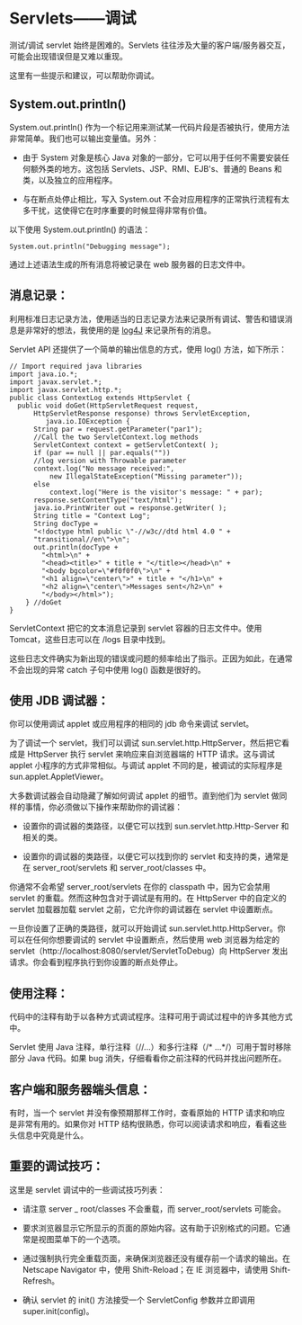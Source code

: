 # Servlets——调试

测试/调试 servlet 始终是困难的。Servlets 往往涉及大量的客户端/服务器交互，可能会出现错误但是又难以重现。

这里有一些提示和建议，可以帮助你调试。

## System.out.println()

System.out.println() 作为一个标记用来测试某一代码片段是否被执行，使用方法非常简单。我们也可以输出变量值。另外：

- 由于 System 对象是核心 Java 对象的一部分，它可以用于任何不需要安装任何额外类的地方。这包括 Servlets、JSP、RMI、EJB's、普通的 Beans 和类，以及独立的应用程序。

- 与在断点处停止相比，写入 System.out 不会对应用程序的正常执行流程有太多干扰，这使得它在时序重要的时候显得非常有价值。

以下使用 System.out.println() 的语法：

``` 
System.out.println("Debugging message");
```

通过上述语法生成的所有消息将被记录在 web 服务器的日志文件中。

## 消息记录：

利用标准日志记录方法，使用适当的日志记录方法来记录所有调试、警告和错误消息是非常好的想法，我使用的是 
[log4J]( http://www.tutorialspoint.com/log4j/index.htm) 来记录所有的消息。

Servlet API 还提供了一个简单的输出信息的方式，使用 log() 方法，如下所示：

``` 
// Import required java libraries
import java.io.*;
import javax.servlet.*;
import javax.servlet.http.*;
public class ContextLog extends HttpServlet {
  public void doGet(HttpServletRequest request, 
      HttpServletResponse response) throws ServletException,
         java.io.IOException {   
      String par = request.getParameter("par1");
      //Call the two ServletContext.log methods
      ServletContext context = getServletContext( );
      if (par == null || par.equals(""))
      //log version with Throwable parameter
      context.log("No message received:",
          new IllegalStateException("Missing parameter"));
      else
          context.log("Here is the visitor's message: " + par);      
      response.setContentType("text/html");
      java.io.PrintWriter out = response.getWriter( );
      String title = "Context Log";
      String docType =
      "<!doctype html public \"-//w3c//dtd html 4.0 " +
      "transitional//en\">\n";
      out.println(docType +
        "<html>\n" +
        "<head><title>" + title + "</title></head>\n" +
        "<body bgcolor=\"#f0f0f0\">\n" +
        "<h1 align=\"center\">" + title + "</h1>\n" +
        "<h2 align=\"center\">Messages sent</h2>\n" +
        "</body></html>");
    } //doGet
}
```

ServletContext 把它的文本消息记录到 servlet 容器的日志文件中。使用 Tomcat，这些日志可以在 <Tomcat-installation-directory>/logs 目录中找到。

这些日志文件确实为新出现的错误或问题的频率给出了指示。正因为如此，在通常不会出现的异常 catch 子句中使用 log() 函数是很好的。

## 使用 JDB 调试器：

你可以使用调试 applet 或应用程序的相同的 jdb 命令来调试 servlet。

为了调试一个 servlet，我们可以调试 sun.servlet.http.HttpServer，然后把它看成是 HttpServer 执行 servlet 来响应来自浏览器端的 HTTP 请求。这与调试 applet 小程序的方式非常相似。与调试 applet 不同的是，被调试的实际程序是 sun.applet.AppletViewer。

大多数调试器会自动隐藏了解如何调试 applet 的细节。直到他们为 servlet 做同样的事情，你必须做以下操作来帮助你的调试器：

- 设置你的调试器的类路径，以便它可以找到 sun.servlet.http.Http-Server 和相关的类。

- 设置你的调试器的类路径，以便它可以找到你的 servlet 和支持的类，通常是在 server_root/servlets 和 server_root/classes 中。

你通常不会希望 server_root/servlets 在你的 classpath 中，因为它会禁用 servlet 的重载。然而这种包含对于调试是有用的。在 HttpServer 中的自定义的 servlet 加载器加载 servlet 之前，它允许你的调试器在 servlet 中设置断点。

一旦你设置了正确的类路径，就可以开始调试 sun.servlet.http.HttpServer。你可以在任何你想要调试的 servlet 中设置断点，然后使用 web 浏览器为给定的 servlet（http://localhost:8080/servlet/ServletToDebug）向 HttpServer 发出请求。你会看到程序执行到你设置的断点处停止。

## 使用注释：

代码中的注释有助于以各种方式调试程序。注释可用于调试过程中的许多其他方式中。

Servlet 使用 Java 注释，单行注释（//...）和多行注释（/* ...*/）可用于暂时移除部分 Java 代码。如果 bug 消失，仔细看看你之前注释的代码并找出问题所在。

## 客户端和服务器端头信息：

有时，当一个 servlet 并没有像预期那样工作时，查看原始的 HTTP 请求和响应是非常有用的。如果你对 HTTP 结构很熟悉，你可以阅读请求和响应，看看这些头信息中究竟是什么。

## 重要的调试技巧：

这里是 servlet 调试中的一些调试技巧列表：

- 请注意 server _ root/classes 不会重载，而 server_root/servlets 可能会。

- 要求浏览器显示它所显示的页面的原始内容。这有助于识别格式的问题。它通常是视图菜单下的一个选项。

- 通过强制执行完全重载页面，来确保浏览器还没有缓存前一个请求的输出。在 Netscape Navigator 中，使用 Shift-Reload；在 IE 浏览器中，请使用 Shift-Refresh。

- 确认 servlet 的 init() 方法接受一个 ServletConfig 参数并立即调用 super.init(config)。
